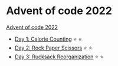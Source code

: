 # Advent of code 2022

[Advent of code 2022](http://adventofcode.com/2022)

- [Day 1: Calorie Counting](01_calorie_counting/) :star: :star:
- [Day 2: Rock Paper Scissors](02_rock_paper_scissors/) :star: :star:
- [Day 3: Rucksack Reorganization](03_rucksack_reorganization/) :star: :star: